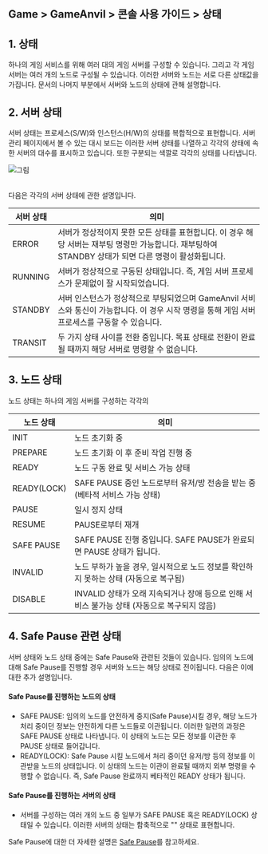 ## Game > GameAnvil > 콘솔 사용 가이드 > 상태


## 1. 상태
하나의 게임 서비스를 위해 여러 대의 게임 서버를 구성할 수 있습니다. 그리고 각 게임 서버는 여러 개의 노드로 구성될 수 있습니다. 이러한 서버와 노드는 서로 다른 상태값을 가집니다. 문서의 나머지 부분에서 서버와 노드의 상태에 관해 설명합니다.



## 2. 서버 상태

서버 상태는 프로세스(S/W)와 인스턴스(H/W)의 상태를 복합적으로 표현합니다. 서버 관리 페이지에서 볼 수 있는 대시 보드는 이러한 서버 상태를 나열하고 각각의 상태에 속한 서버의 대수를 표시하고 있습니다. 또한 구분되는 색깔로 각각의 상태를 나타냅니다.

![그림](https://static.toastoven.net/prod_gameanvil/images/console/state/dashboard.png)

<br>
다음은 각각의 서버 상태에 관한 설명입니다.

| 서버 상태 | 의미 |
| ----------- | --------------------------- |
| ERROR | 서버가 정상적이지 못한 모든 상태를 표현합니다. 이 경우 해당 서버는 재부팅 명령만 가능합니다. 재부팅하여 STANDBY 상태가 되면 다른 명령이 활성화됩니다. |
| RUNNING | 서버가 정상적으로 구동된 상태입니다. 즉, 게임 서버 프로세스가 문제없이 잘 시작되었습니다. |
| STANDBY | 서버 인스턴스가 정상적으로 부팅되었으며 GameAnvil 서비스와 통신이 가능합니다. 이 경우 시작 명령을 통해 게임 서버 프로세스를 구동할 수 있습니다. |
| TRANSIT | 두 가지 상태 사이를 전환 중입니다. 목표 상태로 전환이 완료될 때까지 해당 서버로 명령할 수 없습니다. |


## 3. 노드 상태

노드 상태는 하나의 게임 서버를 구성하는 각각의 

| 노드 상태 | 의미 |
| ----------- | --------------------------- |
| INIT | 노드 초기화 중 |
| PREPARE | 노드 초기화 이 후 준비 작업 진행 중 |
| READY | 노드 구동 완료 및 서비스 가능 상태 |
| READY(LOCK) | SAFE PAUSE 중인 노드로부터 유저/방 전송을 받는 중 (베타적 서비스 가능 상태) |
| PAUSE | 일시 정지 상태 |
| RESUME | PAUSE로부터 재개 |
| SAFE PAUSE | SAFE PAUSE 진행 중입니다. SAFE PAUSE가 완료되면 PAUSE 상태가 됩니다. |
| INVALID | 노드 부하가 높을 경우, 일시적으로 노드 정보를 확인하지 못하는 상태 (자동으로 복구됨) |
| DISABLE | INVALID 상태가 오래 지속되거나 장애 등으로 인해 서비스 불가능 상태 (자동으로 복구되지 않음) |



## 4. Safe Pause 관련 상태

서버 상태와 노드 상태 중에는 Safe Pause와 관련된 것들이 있습니다. 임의의 노드에 대해 Safe Pause를 진행할 경우 서버와 노드는 해당 상태로 전이됩니다. 다음은 이에 대한 추가 설명입니다.


#### Safe Pause를 진행하는 노드의 상태

* SAFE PAUSE: 임의의 노드를 안전하게 중지(Safe Pause)시킬 경우, 해당 노드가 처리 중이던 정보는 안전하게 다른 노드들로 이관됩니다. 이러한 일련의 과정은 SAFE PAUSE 상태로 나타냅니다. 이 상태의 노드는 모든 정보를 이관한 후 PAUSE 상태로 들어갑니다.
* READY(LOCK): Safe Pause 시킬 노드에서 처리 중이던 유저/방 등의 정보를 이관받을 노드의 상태입니다. 이 상태의 노드는 이관이 완료될 때까지 외부 명령을 수행할 수 없습니다. 즉, Safe Pause 완료까지 베타적인 READY 상태가 됩니다.

#### Safe Pause를 진행하는 서버의 상태

* 서버를 구성하는 여러 개의 노드 중 일부가 SAFE PAUSE 혹은 READY(LOCK) 상태일 수 있습니다. 이러한 서버의 상태는 함축적으로 "" 상태로 표현합니다.


Safe Pause에 대한 더 자세한 설명은 [Safe Pause](console-09-safe-pause.md)를 참고하세요.


